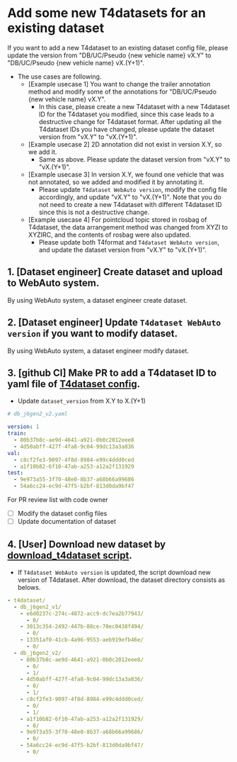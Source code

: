 # Add some new T4datasets for an existing dataset

If you want to add a new T4dataset to an existing dataset config file, please update the version from "DB/UC/Pseudo {new vehicle name} vX.Y" to "DB/UC/Pseudo {new vehicle name} vX.(Y+1)".

- The use cases are following.
  - [Example usecase 1] You want to change the trailer annotation method and modify some of the annotations for "DB/UC/Pseudo {new vehicle name} vX.Y".
    - In this case, please create a new T4dataset with a new T4dataset ID for the T4dataset you modified, since this case leads to a destructive change for T4dataset format. After updating all the T4dataset IDs you have changed, please update the dataset version from "vX.Y" to "vX.(Y+1)".
  - [Example usecase 2] 2D annotation did not exist in version X.Y, so we add it.
    - Same as above. Please update the dataset version from "vX.Y" to "vX.(Y+1)".
  - [Example usecase 3] In version X.Y, we found one vehicle that was not annotated, so we added and modified it by annotating it.
    - Please update `T4dataset WebAuto version`, modify the config file accordingly, and update  "vX.Y" to "vX.(Y+1)". Note that you do not need to create a new T4dataset with different T4dataset ID since this is not a destructive change.
  - [Example usecase 4] For pointcloud topic stored in rosbag of T4dataset, the data arrangement method was changed from XYZI to XYZIRC, and the contents of rosbag were also updated.
    - Please update both T4format and `T4dataset WebAuto version`, and update the dataset version from "vX.Y" to "vX.(Y+1)".

## 1. [Dataset engineer] Create dataset and upload to WebAuto system.

By using WebAuto system, a dataset engineer create dataset.

## 2. [Dataset engineer] Update `T4dataset WebAuto version` if you want to modify dataset.

By using WebAuto system, a dataset engineer modify dataset.

## 3. [github CI] Make PR to add a T4dataset ID to yaml file of [T4dataset config](/autoware_ml/configs/t4dataset).

- Update `dataset_version` from X.Y to X.(Y+1)

```yaml
# db_j6gen2_v2.yaml

version: 1
train:
  - 80b37b8c-ae9d-4641-a921-0b0c2012eee8
  - 4d50abff-427f-4fa8-9c04-99dc13a3a836
val:
  - c8cf2fe3-9097-4f8d-8984-e99c4ddd0ced
  - a1f10b82-6f10-47ab-a253-a12a2f131929
test:
  - 9e973a55-3f70-48e0-8b37-a68b66a99686
  - 54a6cc24-ec9d-47f5-b2bf-813d0da9bf47
```

For PR review list with code owner

- [ ] Modify the dataset config files
- [ ] Update documentation of dataset

## 4. [User] Download new dataset by [download_t4dataset script](/pipelines/webauto/download_t4dataset/).

- If `T4dataset WebAuto version` is updated, the script download new version of T4dataset.
After download, the dataset directory consists as belows.

```yaml
- t4dataset/
  - db_j6gen2_v1/
    - e6d0237c-274c-4872-acc9-dc7ea2b77943/
      - 0/
    - 3013c354-2492-447b-88ce-70ec0438f494/
      - 0/
    - 13351af0-41cb-4a96-9553-aeb919efb46e/
      - 0/
  - db_j6gen2_v2/
    - 80b37b8c-ae9d-4641-a921-0b0c2012eee8/
      - 0/
      - 1/
    - 4d50abff-427f-4fa8-9c04-99dc13a3a836/
      - 0/
      - 1/
    - c8cf2fe3-9097-4f8d-8984-e99c4ddd0ced/
      - 0/
      - 1/
    - a1f10b82-6f10-47ab-a253-a12a2f131929/
      - 0/
    - 9e973a55-3f70-48e0-8b37-a68b66a99686/
      - 0/
    - 54a6cc24-ec9d-47f5-b2bf-813d0da9bf47/
      - 0/
```

